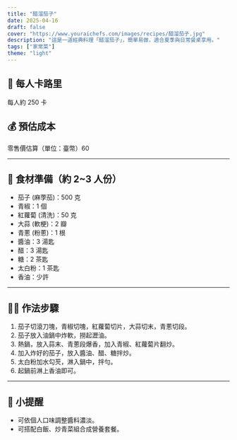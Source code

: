 ```yaml
---
title: "醋溜茄子"
date: 2025-04-16
draft: false
cover: "https://www.youraichefs.com/images/recipes/醋溜茄子.jpg"
description: "這是一道經典料理「醋溜茄子」，簡單易做，適合夏季與日常餐桌享用。"
tags: ["家常菜"]
theme: "light"
---
```


## 🥄 每人卡路里  
每人約 250 卡

## 💰 預估成本  
零售價估算（單位：臺幣）60

---

## 🧾 食材準備（約 2~3 人份）

- 茄子 (麻荸茄)：500 克
- 青椒：1 個
- 紅蘿蔔 (清洗)：50 克
- 大蒜 (軟梗)：2 瓣
- 青蔥 (粉蔥)：1 根
- 醬油：3 湯匙
- 醋：3 湯匙
- 糖：2 茶匙
- 太白粉：1 茶匙
- 香油：少許 

---

## 👩‍🍳 作法步驟

1. 茄子切滾刀塊，青椒切塊，紅蘿蔔切片，大蒜切末，青蔥切段。
2. 茄子放入油鍋中炸軟，撈起瀝油。
3. 熱鍋，放入蒜末、青蔥段爆香，加入青椒、紅蘿蔔片翻炒。
4. 加入炸好的茄子，放入醬油、醋、糖拌炒。
5. 太白粉加水勾芡，淋入鍋中，拌勻。
6. 起鍋前淋上香油即可。

---

## 📝 小提醒

- 可依個人口味調整醬料濃淡。
- 可搭配白飯、炒青菜組合成營養套餐。
